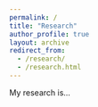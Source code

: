 ```yaml
---
permalink: /
title: "Research"
author_profile: true
layout: archive
redirect_from: 
  - /research/
  - /research.html
---
```


My research is...
